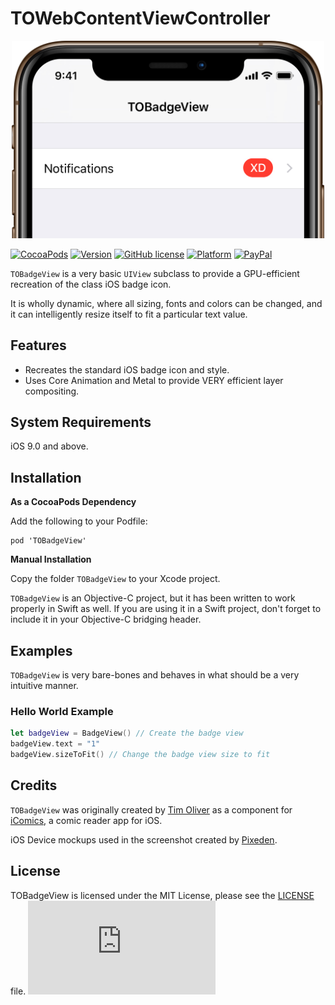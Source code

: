# TOWebContentViewController

<p align="center">
<img src="https://raw.githubusercontent.com/TimOliver/TOBadgeView/master/screenshot.jpg" width="500" style="margin:0 auto" />
</p>

[![CocoaPods](https://img.shields.io/cocoapods/dt/TOBadgeView.svg?maxAge=3600)](https://cocoapods.org/pods/TOWebContentViewController)
[![Version](https://img.shields.io/cocoapods/v/TOBadgeView.svg?style=flat)](http://cocoadocs.org/docsets/TOCropViewController)
[![GitHub license](https://img.shields.io/badge/license-MIT-blue.svg)](https://raw.githubusercontent.com/TimOliver/TOBadgeView/master/LICENSE)
[![Platform](https://img.shields.io/cocoapods/p/TOBadgeView.svg?style=flat)](http://cocoadocs.org/docsets/TOWebContentViewController)
[![PayPal](https://img.shields.io/badge/paypal-donate-blue.svg)](https://www.paypal.com/cgi-bin/webscr?cmd=_s-xclick&hosted_button_id=M4RKULAVKV7K8)

`TOBadgeView` is a very basic `UIView` subclass to provide a GPU-efficient recreation of the class iOS badge icon.

It is wholly dynamic, where all sizing, fonts and colors can be changed, and it can intelligently resize itself to fit a particular text value.

## Features

* Recreates the standard iOS badge icon and style.
* Uses Core Animation and Metal to provide VERY efficient layer compositing.

## System Requirements
iOS 9.0 and above.

## Installation

**As a CocoaPods Dependency**

Add the following to your Podfile:
```
pod 'TOBadgeView'
```

**Manual Installation**

Copy the folder `TOBadgeView` to your Xcode project.

`TOBadgeView` is an Objective-C project, but it has been written to work properly in Swift as well. If you are using it in a Swift project, don't forget to include it in your Objective-C bridging header.

## Examples

`TOBadgeView` is very bare-bones and behaves in what should be a very intuitive manner.

### Hello World Example

```swift
let badgeView = BadgeView() // Create the badge view
badgeView.text = "1"
badgeView.sizeToFit() // Change the badge view size to fit
```


## Credits
`TOBadgeView` was originally created by [Tim Oliver](http://twitter.com/TimOliverAU) as a component for [iComics](http://icomics.co), a comic reader app for iOS.

iOS Device mockups used in the screenshot created by [Pixeden](http://www.pixeden.com).

## License
TOBadgeView is licensed under the MIT License, please see the [LICENSE](LICENSE) file. ![analytics](https://ga-beacon.appspot.com/UA-5643664-16/TOBadgeView/README.md?pixel)
